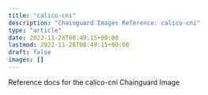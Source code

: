 ```yaml
---
title: "calico-cni"
description: "Chainguard Images Reference: calico-cni"
type: "article"
date: 2022-11-28T08:49:15+00:00
lastmod: 2022-11-28T08:49:15+00:00
draft: false
images: []
---
```


Reference docs for the calico-cni Chainguard Image
